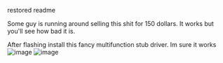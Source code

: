 restored readme


Some guy is running around selling this shit for 150 dollars. It works but you'll see how bad it is.

After flashing install this fancy multifunction stub driver. Im sure it works
![image](https://github.com/user-attachments/assets/7a3e12e4-b632-4f1d-ad7d-13f8f7ceff8a)
![image](https://github.com/user-attachments/assets/e86c665e-a2dd-4ceb-89da-4f4dc2d4bff9)
